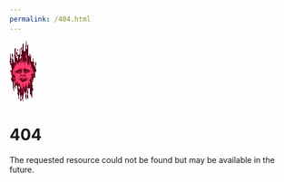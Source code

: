 ```yaml
---
permalink: /404.html
---
```


![spirit](https://github.com/Derpy-Jacob-903/derpy-jacob-903.github.io/blob/main/spiritFaceForward.png)
# 404
The requested resource could not be found but may be available in the future.

